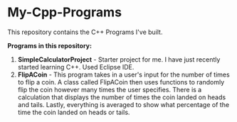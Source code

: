 # My-Cpp-Programs
 This repository contains the C++ Programs I've built. 

<b>Programs in this repository:</b>
<ol>
<li><b>SimpleCalculatorProject</b> - Starter project for me. I have just recently started learning C++. Used Eclipse IDE.</li>
<li><b>FlipACoin</b> - This program takes in a user's input for the number of times to flip a coin. A class called FlipACoin then uses functions to randomly flip the coin however many times the user specifies. There is a calculation that displays the number of times the coin landed on heads and tails. Lastly, everything is averaged to show what percentage of the time the coin landed on heads or tails.</li>
</ol>
